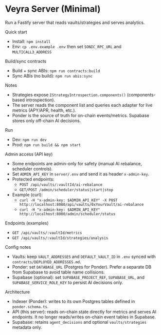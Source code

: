 # Veyra Server (Minimal)

Run a Fastify server that reads vaults/strategies and serves analytics.

Quick start
- Install: `npm install`
- Env: `cp .env.example .env` then set `SONIC_RPC_URL` and `MULTICALL3_ADDRESS`

Build/sync contracts
- Build + sync ABIs: `npm run contracts:build`
- Sync ABIs (no build): `npm run abis:sync`

Notes
- Strategies expose `IStrategyIntrospection.components()` (components-based introspection).
- The server reads the component list and queries each adapter for live metrics (APY/APR, health, etc.).
- Ponder is the source of truth for on-chain events/metrics. Supabase stores only off-chain AI decisions.

Run
- Dev: `npm run dev`
- Prod: `npm run build && npm start`

Admin access (API key)
- Some endpoints are admin-only for safety (manual AI rebalance, scheduler controls).
- Set `ADMIN_API_KEY` in `server/.env` and send it as header `x-admin-key`.
- Protected endpoints:
  - `POST /api/vaults/:vaultId/ai-rebalance`
  - `GET/POST /admin/scheduler/status|start|stop`
- Example (curl):
  - `curl -H "x-admin-key: $ADMIN_API_KEY" -X POST http://localhost:8080/api/vaults/0xYourVault/ai-rebalance`
  - `curl -H "x-admin-key: $ADMIN_API_KEY" http://localhost:8080/admin/scheduler/status`

Endpoints (examples)
- `GET /api/vaults/:vaultId/metrics`
- `GET /api/vaults/:vaultId/strategies/analysis`

Config notes
- Vaults: keep `VAULT_ADDRESSES` and `DEFAULT_VAULT_ID` in `.env` synced with `contracts/DEPLOYED_ADDRESSES.md`.
- Ponder: set `DATABASE_URL` (Postgres for Ponder). Prefer a separate DB from Supabase to avoid table name collisions.
- Supabase (optional): set `SUPABASE_PROJECT_REF`, `SUPABASE_URL`, and `SUPABASE_SERVICE_ROLE_KEY` to persist AI decisions only.

Architecture
- Indexer (Ponder): writes to its own Postgres tables defined in `ponder.schema.ts`.
- API (this server): reads on-chain state directly for metrics and serves AI endpoints. It no longer reads/writes on-chain event tables in Supabase.
- Supabase: retains `agent_decisions` and optional `vaults/strategies` metadata only.
